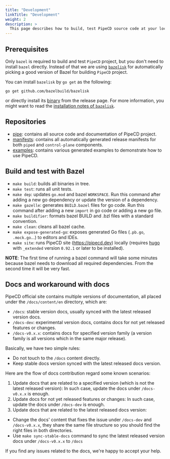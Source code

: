 ```yaml
---
title: "Development"
linkTitle: "Development"
weight: 2
description: >
  This page describes how to build, test PipeCD source code at your local environment.
---
```


## Prerequisites

Only `bazel` is required to build and test `PipeCD` project, but you don't need to install `bazel` directly.
Instead of that we are using [`bazelisk`](https://github.com/bazelbuild/bazelisk) for automatically picking a good version of Bazel for building `PipeCD` project.

You can install `bazelisk` by `go get` as the following:
```
go get github.com/bazelbuild/bazelisk
```

or directly install its [binary](https://github.com/bazelbuild/bazelisk/releases) from the release page.
For more information, you might want to read the [installation notes of `bazelisk`](https://github.com/bazelbuild/bazelisk#requirements).

## Repositories
- [pipe](https://github.com/pipe-cd/pipe): contains all source code and documentation of PipeCD project.
- [manifests](https://github.com/pipe-cd/manifests): contains all automatically generated release manifests for both `piped` and `control-plane` components.
- [examples](https://github.com/pipe-cd/examples): contains various generated examples to demonstrate how to use PipeCD.

## Build and test with Bazel

- `make build`: builds all binaries in tree.
- `make test`: runs all unit tests.
- `make dep`: updates `go.mod` and bazel `WORKSPACE`. Run this command after adding a new go dependency or update the version of a dependency.
- `make gazelle`: generates `BUILD.bazel` files for go code. Run this command after adding a new `import` in go code or adding a new go file.
- `make buildifier`: formats bazel BUILD and .bzl files with a standard convention.
- `make clean`: cleans all bazel cache.
- `make expose-generated-go`: exposes generated Go files (`.pb.go`, `.mock.go`...) to editors and IDEs.
- `make site`: runs PipeCD site (https://pipecd.dev) locally (requires [hugo](https://github.com/gohugoio/hugo) with `_extended` version `0.92.1` or later to be installed).

**NOTE**: The first time of running a bazel command will take some minutes because bazel needs to download all required dependencies. From the second time it will be very fast.

## Docs and workaround with docs

PipeCD official site contains multiple versions of documentation, all placed under the `/docs/content/en` directory, which are:
- `/docs`: stable version docs, usually synced with the latest released version docs.
- `/docs-dev`: experimental version docs, contains docs for not yet released features or changes.
- `/docs-v0.x.x`: contains docs for specified version family (a version family is all versions which in the same major release).

Basically, we have two simple rules:
- Do not touch to the `/docs` content directly.
- Keep stable docs version synced with the latest released docs version.

Here are the flow of docs contribution regard some known scenarios:
1. Update docs that are related to a specified version (which is not the latest released version):
In such case, update the docs under `/docs-v0.x.x` is enough.
2. Update docs for not yet released features or changes:
In such case, update the docs under `/docs-dev` is enough.
3. Update docs that are related to the latest released docs version:
- Change the docs' content that fixes the issue under `/docs-dev` and `/docs-v0.x.x`, they share the same file structure so you should find the right files in both directories.
- Use `make sync-stable-docs` command to sync the latest released version docs under `/docs-v0.x.x` to `/docs`

If you find any issues related to the docs, we're happy to accept your help.
